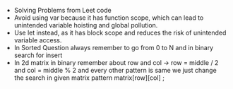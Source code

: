 - Solving Problems from Leet code
- Avoid using var because it has function scope, which can lead to unintended variable hoisting and global pollution.
- Use let instead, as it has block scope and reduces the risk of unintended variable access.
- In Sorted Question always remember to go from 0 to N and in binary search for insert
- In 2d matrix in binary remember about row and col -> row = middle / 2 and col = middle % 2 and every other pattern is same we just change the search in given matrix pattern matrix[row][col] ;

